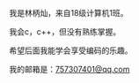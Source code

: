 

我是林柄灿，来自18级计算机1班。

我会c，c++，但没有熟练掌握。

希望后面我能学会享受编码的乐趣。

我的邮箱是：757307401@qq.com
<!--
**lbc-joker/lbc-joker** is a ✨ _special_ ✨ repository because its `README.md` (this file) appears on your GitHub profile.

Here are some ideas to get you started:

- 🔭 I’m currently working on ...
- 🌱 I’m currently learning ...
- 👯 I’m looking to collaborate on ...
- 🤔 I’m looking for help with ...
- 💬 Ask me about ...
- 📫 How to reach me: ...
- 😄 Pronouns: ...
- ⚡ Fun fact: ...
-->


